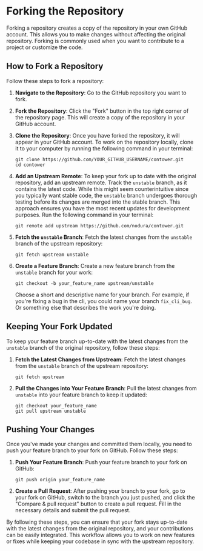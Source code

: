 # Forking the Repository

Forking a repository creates a copy of the repository in your own GitHub account. This allows you to make changes without affecting the original repository. Forking is commonly used when you want to contribute to a project or customize the code.

## How to Fork a Repository

Follow these steps to fork a repository:

1.  **Navigate to the Repository**:
    Go to the GitHub repository you want to fork.

2.  **Fork the Repository**:
    Click the "Fork" button in the top right corner of the repository page. This will create a copy of the repository in your GitHub account.

3.  **Clone the Repository**:
    Once you have forked the repository, it will appear in your GitHub account. To work on the repository locally, clone it to your computer by running the following command in your terminal:

        git clone https://github.com/YOUR_GITHUB_USERNAME/contower.git
        cd contower

4.  **Add an Upstream Remote**:
    To keep your fork up to date with the original repository, add an upstream remote. Track the `unstable` branch, as it contains the latest code. While this might seem counterintuitive since you typically want stable code, the `unstable` branch undergoes thorough testing before its changes are merged into the stable branch. This approach ensures you have the most recent updates for development purposes. Run the following command in your terminal:

        git remote add upstream https://github.com/nodura/contower.git

5.  **Fetch the `unstable` Branch**:
    Fetch the latest changes from the `unstable` branch of the upstream repository:

        git fetch upstream unstable

6.  **Create a Feature Branch**:
    Create a new feature branch from the `unstable` branch for your work:

        git checkout -b your_feature_name upstream/unstable

    Choose a short and descriptive name for your branch. For example, if you're fixing a bug in the cli, you could name your branch `fix_cli_bug`. Or something else that describes the work you're doing.

## Keeping Your Fork Updated

To keep your feature branch up-to-date with the latest changes from the `unstable` branch of the original repository, follow these steps:

1.  **Fetch the Latest Changes from Upstream**:
    Fetch the latest changes from the `unstable` branch of the upstream repository:

        git fetch upstream

2.  **Pull the Changes into Your Feature Branch**:
    Pull the latest changes from `unstable` into your feature branch to keep it updated:

        git checkout your_feature_name
        git pull upstream unstable

## Pushing Your Changes

Once you've made your changes and committed them locally, you need to push your feature branch to your fork on GitHub. Follow these steps:

1.  **Push Your Feature Branch**:
    Push your feature branch to your fork on GitHub:

        git push origin your_feature_name

2.  **Create a Pull Request**:
    After pushing your branch to your fork, go to your fork on GitHub, switch to the branch you just pushed, and click the "Compare & pull request" button to create a pull request. Fill in the necessary details and submit the pull request.

By following these steps, you can ensure that your fork stays up-to-date with the latest changes from the original repository, and your contributions can be easily integrated. This workflow allows you to work on new features or fixes while keeping your codebase in sync with the upstream repository.
